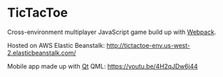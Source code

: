 # TicTacToe

Cross-environment multiplayer JavaScript game build up with [Webpack](https://webpack.js.org/).

Hosted on AWS Elastic Beanstalk: http://tictactoe-env.us-west-2.elasticbeanstalk.com/

Mobile app made up with [Qt](https://www.qt.io/) QML: https://youtu.be/4H2qJDw6j44
